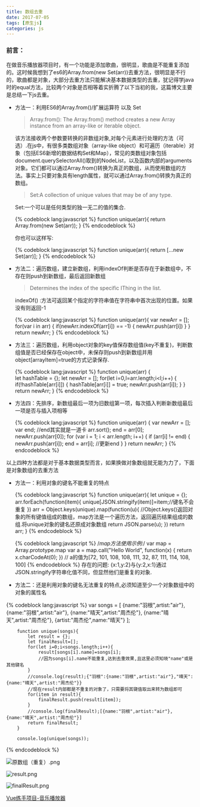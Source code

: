 ```yaml
---
title: 数组去重
date: 2017-07-05
tags: [原生js]
categories: js
---
```

### 前言：

在做音乐播放器项目时，有一个功能是添加歌曲，很明显，歌曲是不能重复添加的。这时候我想到了es6的Array.from(new Set(arr))去重方法，很明显是不行的，歌曲都是对象，大部分去重方法只能解决基本数据类型的去重，犹记得学java时的equal方法，比较两个对象是否相等着实折腾了以下当初的我，这篇博文主要是总结一下js去重。


* 方法一：利用ES6的Array.from()/扩展运算符 以及 Set

    >Array.from(): The Array.from() method creates a new Array instance from an array-like or iterable object.

    该方法接收两个参数要转换的非数组对象,对每个元素进行处理的方法（可选）.在js中，有很多类数组对象（array-like object）和可遍历（iterable）对象（包括ES6新增的数据结构Set和Map），常见的类数组对象包括document.querySelectorAll()取到的NodeList，以及函数内部的arguments对象。它们都可以通过Array.from()转换为真正的数组，从而使用数组的方法。事实上只要对象具有length属性，就可以通过Array.from()转换为真正的数组。

    >Set:A collection of unique values that may be of any type.

    Set:一个可以是任何类型的独一无二的值的集合.

    {% codeblock lang:javascript %}
        function unique(arr){
            return Array.from(new Set(arr));
        }
    {% endcodeblock %}     

    你也可以这样写:

    {% codeblock lang:javascript %}
        function unique(arr){
            return [...new Set(arr)];
        }
    {% endcodeblock %}     

*  方法二：遍历数组，建立新数组，利用indexOf判断是否存在于新数组中，不存在则push到新数组，最后返回新数组

    >Determines the index of the specific IThing in the list.

    indexOf() :方法可返回某个指定的字符串值在字符串中首次出现的位置。如果没有则返回-1

    {% codeblock lang:javascript %}
        function unique(arr){
            var newArr = [];
            for(var i in arr) {
                if(newArr.indexOf(arr[i]) == -1) {
                    newArr.push(arr[i])
                }
            }
            return newArr;
        }
    {% endcodeblock %}     


*  方法三：遍历数组，利用object对象的key值保存数组值(key不重复)，判断数组值是否已经保存在object中，未保存则push到新数组并用object[arrayItem]=true的方式记录保存.

    {% codeblock lang:javascript %}
        function unique(arr) {  
          let hashTable = {};
          let newArr = [];
          for(let i=0,l=arr.length;i<l;i++) {
            if(!hashTable[arr[i]]) {
              hashTable[arr[i]] = true;
              newArr.push(arr[i]);
            }
          }
          return newArr;
        }
    {% endcodeblock %}     


* 方法四：先排序，新数组最后一项为旧数组第一项，每次插入判断新数组最后一项是否与插入项相等

    {% codeblock lang:javascript %}
        function unique(arr) {
            var newArr = [];
            var end; //end其实就是一道卡
            arr.sort();
            end = arr[0];
            newArr.push(arr[0]);
            for (var i = 1; i < arr.length; i++) {
                if (arr[i] != end) {
                    newArr.push(arr[i]);
                    end = arr[i]; //更新end
                }
            }
            return newArr;
        }
    {% endcodeblock %}     

以上四种方法都是对于基本数据类型而言，如果换做对象数组就无能为力了，下面是对象数组的去重方法


*  方法一：利用对象的键名不能重复的特点

    {% codeblock lang:javascript %}
        function unique(arr){
          let unique = {};
          arr.forEach(function(item){
            unique[JSON.stringify(item)]=item;//键名不会重复
          })
          arr = Object.keys(unique).map(function(u){ 
          //Object.keys()返回对象的所有键值组成的数组，map方法是一个遍历方法，返回遍历结果组成的数组.将unique对象的键名还原成对象数组
            return JSON.parse(u);
          })
          return arr;
        }
    {% endcodeblock %} 

    {% codeblock lang:javascript %}
        /*map方法使用示例:*/
        var map = Array.prototype.map
        var a = map.call("Hello World", function(x) { return x.charCodeAt(0); })
        // a的值为[72, 101, 108, 108, 111, 32, 87, 111, 114, 108, 100]
    {% endcodeblock %} 
   存在的问题:
    {x:1,y:2}与{y:2,x:1}通过JSON.stringify字符串化值不同，但显然他们是重复的对象.


*  方法二：还是利用对象的键名无法重复的特点,必须知道至少一个对象数组中的对象的属性名

{% codeblock lang:javascript %}
        var songs = [
                {name:"羽根",artist:"air"},
                {name:"羽根",artist:"air"},
                {name:"晴天",artist:"周杰伦"},
                {name:"晴天",artist:"周杰伦"},
                {artist:"周杰伦",name:"晴天"}
            ];

        function unique(songs){
            let result = {};
            let finalResult=[];
            for(let i=0;i<songs.length;i++){
                result[songs[i].name]=songs[i];
                //因为songs[i].name不能重复,达到去重效果,且这里必须知晓"name"或是其他键名
            }
            //console.log(result);{"羽根":{name:"羽根",artist:"air"},"晴天":{name:"晴天",artist:"周杰伦"}}
            //现在result内部都是不重复的对象了，只需要将其键值取出来转为数组即可
            for(item in result){
                finalResult.push(result[item]);
            }
            //console.log(finalResult);[{name:"羽根",artist:"air"},{name:"晴天",artist:"周杰伦"}]
            return finalResult;
        }

        console.log(unique(songs));
{% endcodeblock %} 


![原数组（重复）.png](http://upload-images.jianshu.io/upload_images/4869616-345ec1c3f2d06e43.png?imageMogr2/auto-orient/strip%7CimageView2/2/w/1240)


![result.png](http://upload-images.jianshu.io/upload_images/4869616-0981489f9d3cf515.png?imageMogr2/auto-orient/strip%7CimageView2/2/w/1240)

![finalResult.png](http://upload-images.jianshu.io/upload_images/4869616-a1daf130aac7ddeb.png?imageMogr2/auto-orient/strip%7CimageView2/2/w/1240)

[Vue练手项目-音乐播放器](http://www.jianshu.com/p/b443c591b618)